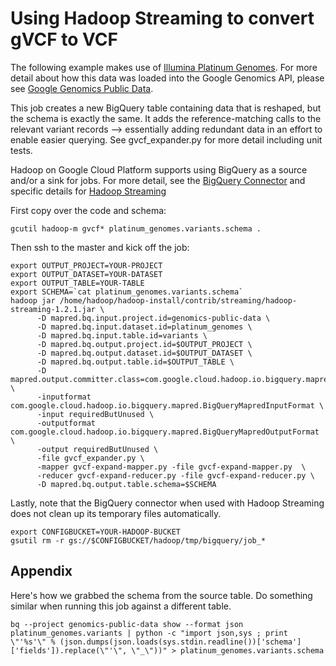 Using Hadoop Streaming to convert gVCF to VCF
==============================================

The following example makes use of [Illumina Platinum Genomes](http://www.illumina.com/platinumgenomes/).  For more detail about how this data was loaded into the Google Genomics API, please see [Google Genomics Public Data](https://cloud.google.com/genomics/data/platinum-genomes).

This job creates a new BigQuery table containing data that is reshaped, but the schema is exactly the same.  It adds the reference-matching calls to the relevant variant records --> essentially adding redundant data in an effort to enable easier querying. See gvcf_expander.py for more detail including unit tests.

Hadoop on Google Cloud Platform supports using BigQuery as a source and/or a sink for jobs.  For more detail, see the [BigQuery Connector](https://cloud.google.com/hadoop/bigquery-connector) and specific details for [Hadoop Streaming](https://groups.google.com/forum/#!topic/gcp-hadoop-announce/bzji9yjj304)

First copy over the code and schema:
```
gcutil hadoop-m gvcf* platinum_genomes.variants.schema .
```

Then ssh to the master and kick off the job:
```
export OUTPUT_PROJECT=YOUR-PROJECT
export OUTPUT_DATASET=YOUR-DATASET
export OUTPUT_TABLE=YOUR-TABLE
export SCHEMA=`cat platinum_genomes.variants.schema`
hadoop jar /home/hadoop/hadoop-install/contrib/streaming/hadoop-streaming-1.2.1.jar \
      -D mapred.bq.input.project.id=genomics-public-data \
      -D mapred.bq.input.dataset.id=platinum_genomes \
      -D mapred.bq.input.table.id=variants \
      -D mapred.bq.output.project.id=$OUTPUT_PROJECT \
      -D mapred.bq.output.dataset.id=$OUTPUT_DATASET \
      -D mapred.bq.output.table.id=$OUTPUT_TABLE \
      -D mapred.output.committer.class=com.google.cloud.hadoop.io.bigquery.mapred.BigQueryMapredOutputCommitter \
      -inputformat com.google.cloud.hadoop.io.bigquery.mapred.BigQueryMapredInputFormat \
      -input requiredButUnused \
      -outputformat com.google.cloud.hadoop.io.bigquery.mapred.BigQueryMapredOutputFormat \
      -output requiredButUnused \
      -file gvcf_expander.py \
      -mapper gvcf-expand-mapper.py -file gvcf-expand-mapper.py  \
      -reducer gvcf-expand-reducer.py -file gvcf-expand-reducer.py \
      -D mapred.bq.output.table.schema=$SCHEMA
```

Lastly, note that the BigQuery connector when used with Hadoop Streaming does not clean up its temporary files automatically.
```
export CONFIGBUCKET=YOUR-HADOOP-BUCKET
gsutil rm -r gs://$CONFIGBUCKET/hadoop/tmp/bigquery/job_*
```

Appendix
--------

Here's how we grabbed the schema from the source table.  Do something similar when running this job against a different table.
```
bq --project genomics-public-data show --format json platinum_genomes.variants | python -c "import json,sys ; print \"'%s'\" % (json.dumps(json.loads(sys.stdin.readline())['schema']['fields']).replace(\"'\", \"_\"))" > platinum_genomes.variants.schema
```


